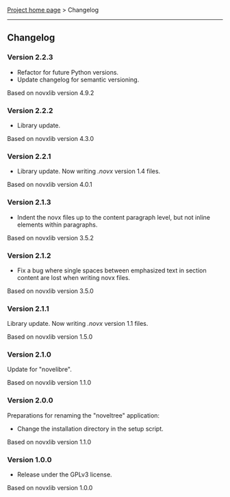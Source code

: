 [Project home page](../) > Changelog

------------------------------------------------------------------------

## Changelog


### Version 2.2.3

- Refactor for future Python versions.
- Update changelog for semantic versioning.

Based on novxlib version 4.9.2

### Version 2.2.2

- Library update.

Based on novxlib version 4.3.0

### Version 2.2.1

- Library update. Now writing *.novx* version 1.4 files.

Based on novxlib version 4.0.1

### Version 2.1.3

- Indent the novx files up to the content paragraph level, but not inline elements within paragraphs.

Based on novxlib version 3.5.2

### Version 2.1.2

- Fix a bug where single spaces between emphasized text in section content are lost when writing novx files.

Based on novxlib version 3.5.0

### Version 2.1.1

Library update.
Now writing *.novx* version 1.1 files. 

Based on novxlib version 1.5.0

### Version 2.1.0

Update for "novelibre".

Based on novxlib version 1.1.0

### Version 2.0.0

Preparations for renaming the "noveltree" application:
- Change the installation directory in the setup script.

Based on novxlib version 1.1.0

### Version 1.0.0

- Release under the GPLv3 license.

Based on novxlib version 1.0.0
